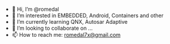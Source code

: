 - 👋 Hi, I’m @romedal
- 👀 I’m interested in EMBEDDED, Android, Containers and other 
- 🌱 I’m currently learning QNX, Autosar Adaptive
- 💞️ I’m looking to collaborate on ...
- 📫 How to reach me: romedal7x@gmail.com

<!---
romedal/romedal is a ✨ special ✨ repository because its `README.md` (this file) appears on your GitHub profile.
You can click the Preview link to take a look at your changes.
--->

